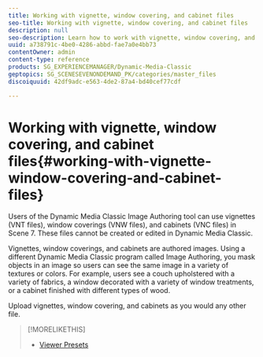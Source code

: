 ```yaml
---
title: Working with vignette, window covering, and cabinet files
seo-title: Working with vignette, window covering, and cabinet files
description: null
seo-description: Learn how to work with vignette, window covering, and cabinet files.
uuid: a738791c-4be0-4286-abbd-fae7a0e4bb73
contentOwner: admin
content-type: reference
products: SG_EXPERIENCEMANAGER/Dynamic-Media-Classic
geptopics: SG_SCENESEVENONDEMAND_PK/categories/master_files
discoiquuid: 42df9adc-e563-4de2-87a4-bd40cef77cdf

---
```


# Working with vignette, window covering, and cabinet files{#working-with-vignette-window-covering-and-cabinet-files}

Users of the Dynamic Media Classic Image Authoring tool can use vignettes (VNT files), window coverings (VNW files), and cabinets (VNC files) in Scene 7. These files cannot be created or edited in Dynamic Media Classic.

Vignettes, window coverings, and cabinets are authored images. Using a different Dynamic Media Classic program called Image Authoring, you mask objects in an image so users can see the same image in a variety of textures or colors. For example, users see a couch upholstered with a variety of fabrics, a window decorated with a variety of window treatments, or a cabinet finished with different types of wood.

Upload vignettes, window covering, and cabinets as you would any other file.

>[!MORELIKETHIS]
>
>* [Viewer Presets](application-setup.md#viewer_presets)
